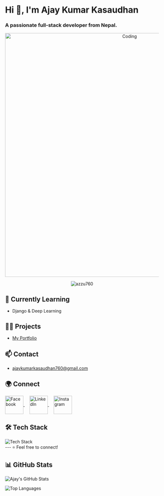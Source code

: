 # Hi 👋, I'm Ajay Kumar Kasaudhan

### A passionate full-stack developer from Nepal.

<div align="center">
  <img src="https://cdn.dribbble.com/users/1162077/screenshots/3848914/programmer.gif" alt="Coding" width="800">
</div>

<p align="center">
  <img src="https://komarev.com/ghpvc/?username=azzu760&label=Profile%20views&color=0e75b6&style=flat" alt="azzu760" />
</p>

## 🌱 Currently Learning
- Django & Deep Learning

## 👨‍💻 Projects
- [My Portfolio](https://ajaykasaudhan.vercel.app/)

## 📫 Contact
- ajaykumarkasaudhan760@gmail.com

## 🌍 Connect
<p align="left">
  <a href="https://fb.com/a.j.a.y.587263" target="_blank">
    <img align="center" src="https://raw.githubusercontent.com/rahuldkjain/github-profile-readme-generator/master/src/images/icons/Social/facebook.svg" alt="Facebook" height="60" width="60" />
  </a> &nbsp;&nbsp;&nbsp;
  <a href="https://linkedin.com/in/ajay-kumar-kasaudhan-baniya-968826236" target="_blank">
    <img align="center" src="https://raw.githubusercontent.com/rahuldkjain/github-profile-readme-generator/master/src/images/icons/Social/linked-in-alt.svg" alt="LinkedIn" height="60" width="60" />
  </a> &nbsp;&nbsp;&nbsp;
  <a href="https://instagram.com/0nly.azzu" target="_blank">
    <img align="center" src="https://raw.githubusercontent.com/rahuldkjain/github-profile-readme-generator/master/src/images/icons/Social/instagram.svg" alt="Instagram" height="60" width="60" />
  </a>
</p>


## 🛠️ Tech Stack

<div align="left">
  <img src="https://skillicons.dev/icons?i=c,cpp,java,python,html,css,javascript,nodejs,express,react,reactnative,nextjs,mongodb,postgres,mysql,firebase,sklearn,numpy,pandas,tailwind,bootstrap,androidstudio,aws,gcp,flask,seaborn&perline=6&size=50" alt="Tech Stack" />
</div>
---
⭐️ Feel free to connect!

## 📊 GitHub Stats
<p align="left">
  <img src="https://github-readme-stats.vercel.app/api?username=azzu760&show_icons=true&theme=radical" alt="Ajay's GitHub Stats"/>
</p>

<p align="left">
  <img src="https://github-readme-stats.vercel.app/api/top-langs/?username=azzu760&layout=compact&theme=radical" alt="Top Languages"/>
</p>
